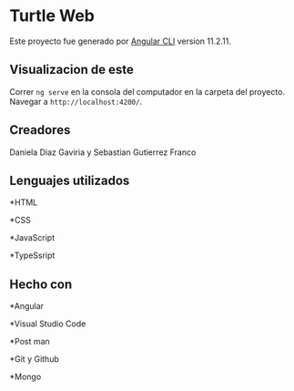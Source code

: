 # Turtle Web

Este proyecto fue generado por [Angular CLI](https://github.com/angular/angular-cli) version 11.2.11.

## Visualizacion de este

Correr `ng serve` en la consola del computador en la carpeta del proyecto. Navegar a `http://localhost:4200/`.

## Creadores

Daniela Diaz Gaviria y Sebastian Gutierrez Franco

## Lenguajes utilizados

*HTML

*CSS 

*JavaScript

*TypeSsript

## Hecho con

*Angular

*Visual Studio Code

*Post man

*Git y Github

*Mongo 


